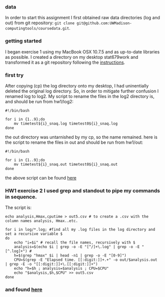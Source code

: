### data

In order to start this assignment I first obtained raw data directories (log and out) from git repository: 
`git clone git@github.com:UWMadison-computingtools/coursedata.git`.

### getting started

I began exercise 1 using my MacBook OSX 10.7.5 and as up-to-date libraries as possible. I created a directory on my desktop stat679work and transformed it as a git repository following the [instructions](https://github.com/UWMadison-computingtools/coursedata/blob/master/readme.md). 

### first try

After copying (cp) the log directory onto my desktop, I had uninentially deleted the original log directory. So, in order to mitigate further confusion I renamed log to log2. My script to rename the files in the log2 directory is, and should be run from hw1/log2:

```shell
#!/bin/bash

for i in {1..9};do
	mv timetest${i}_snaq.log timetest0${i}_snaq.log 
done
```

the out directory was untarnished by my cp, so the name remained. here is the script to rename the files in out and should be run from hw1/out:

```shell
#!/bin/bash

for i in {1..9};do
	mv timetest${i}_snaq.out timetest0${i}_snaq.out
done
```

the above script can be found [here](https://github.com/kingcohn1/stat679work/tree/master/hw1)

### HW1 exercise 2 I used grep and standout to pipe my commands in sequence. 

 The script is:
```
echo analysis,Hmax,cputime > out5.csv # to create a .csv with the column names analysis, Hmax..etc.

for i in log/*.log; #find all my .log files in the log directory and set a recursive variable $
do
	echo "i=$i" # recall the file names, recursively with $
	analysis=$(echo $i | grep -o -E "[^/]+\.log" | grep -o -E "[^.log]+") #
	h=$(grep "hmax" $i | head -n1 | grep -o -E "[0-9]")
	CPU=$(grep -E "Elapsed time. [[:digit:]]+.+" -o out/$analysis.out | grep -E -o "[[:digit:]]+\.[[:digit:]]+")	
	echo "h=$h ; analysis=$analysis ; CPU=$CPU"
    echo "$analysis,$h,$CPU" >> out5.csv	
done
```

### and found [here](https://github.com/kingcohn1/stat679work/tree/master/hw1)


